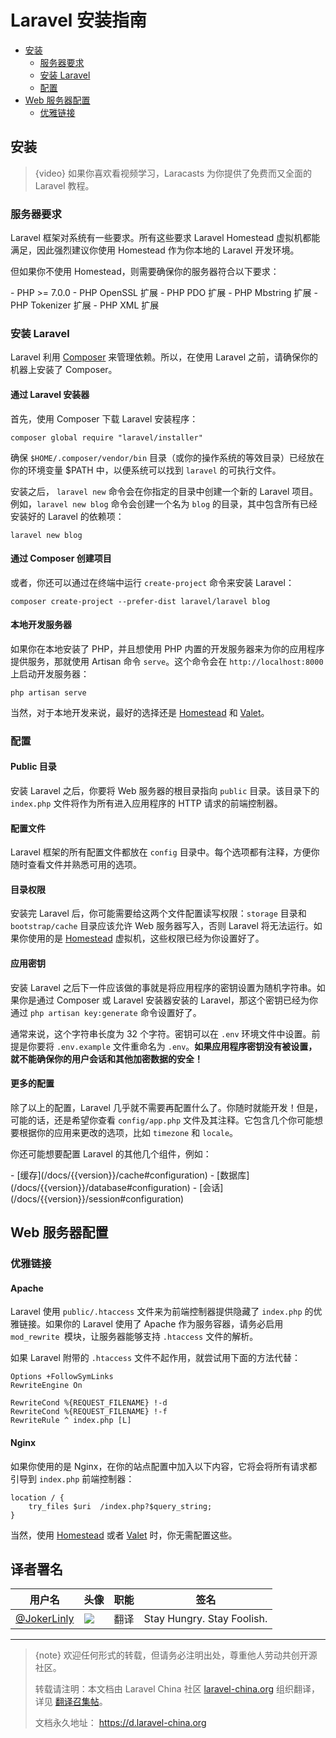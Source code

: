 # Laravel 安装指南

- [安装](#installation)
    - [服务器要求](#server-requirements)
    - [安装 Laravel](#installing-laravel)
    - [配置](#configuration)
- [Web 服务器配置](#web-server-configuration)
    - [优雅链接](#pretty-urls)

<a name="installation"></a>
## 安装

> {video} 如果你喜欢看视频学习，Laracasts 为你提供了免费而又全面的 Laravel 教程。

<a name="server-requirements"></a>
### 服务器要求

Laravel 框架对系统有一些要求。所有这些要求 Laravel Homestead 虚拟机都能满足，因此强烈建议你使用 Homestead 作为你本地的 Laravel 开发环境。

但如果你不使用 Homestead，则需要确保你的服务器符合以下要求：

<div class="content-list" markdown="1">
- PHP >= 7.0.0
- PHP OpenSSL 扩展
- PHP PDO 扩展
- PHP Mbstring 扩展
- PHP Tokenizer 扩展
- PHP XML 扩展
  </div>

<a name="installing-laravel"></a>
### 安装 Laravel

Laravel 利用 [Composer](https://getcomposer.org) 来管理依赖。所以，在使用 Laravel 之前，请确保你的机器上安装了 Composer。

#### 通过 Laravel 安装器

首先，使用 Composer 下载 Laravel 安装程序：

    composer global require "laravel/installer"
确保 `$HOME/.composer/vendor/bin` 目录（或你的操作系统的等效目录）已经放在你的环境变量 $PATH 中，以便系统可以找到 `laravel` 的可执行文件。

安装之后， `laravel new` 命令会在你指定的目录中创建一个新的 Laravel 项目。例如，`laravel new blog` 命令会创建一个名为 `blog` 的目录，其中包含所有已经安装好的 Laravel 的依赖项：

    laravel new blog

#### 通过 Composer 创建项目

或者，你还可以通过在终端中运行 `create-project` 命令来安装 Laravel：

    composer create-project --prefer-dist laravel/laravel blog

#### 本地开发服务器

如果你在本地安装了 PHP，并且想使用 PHP 内置的开发服务器来为你的应用程序提供服务，那就使用 Artisan 命令  `serve`。这个命令会在 `http://localhost:8000` 上启动开发服务器：

    php artisan serve
当然，对于本地开发来说，最好的选择还是 [Homestead](/docs/{{version}}/homestead) 和 [Valet](/docs/{{version}}/valet)。

<a name="configuration"></a>
### 配置

#### Public 目录

安装 Laravel 之后，你要将 Web 服务器的根目录指向 `public` 目录。该目录下的 `index.php` 文件将作为所有进入应用程序的 HTTP 请求的前端控制器。

#### 配置文件

Laravel 框架的所有配置文件都放在 `config` 目录中。每个选项都有注释，方便你随时查看文件并熟悉可用的选项。

#### 目录权限

安装完 Laravel 后，你可能需要给这两个文件配置读写权限：`storage` 目录和 `bootstrap/cache` 目录应该允许 Web 服务器写入，否则 Laravel 将无法运行。如果你使用的是 [Homestead](/docs/{{version}}/homestead) 虚拟机，这些权限已经为你设置好了。

#### 应用密钥

安装 Laravel 之后下一件应该做的事就是将应用程序的密钥设置为随机字符串。如果你是通过 Composer 或 Laravel 安装器安装的 Laravel，那这个密钥已经为你通过 `php artisan key:generate` 命令设置好了。

通常来说，这个字符串长度为 32 个字符。密钥可以在 `.env` 环境文件中设置。前提是你要将 `.env.example` 文件重命名为 `.env`。**如果应用程序密钥没有被设置，就不能确保你的用户会话和其他加密数据的安全！**

#### 更多的配置

除了以上的配置，Laravel 几乎就不需要再配置什么了。你随时就能开发！但是，可能的话，还是希望你查看 `config/app.php` 文件及其注释。它包含几个你可能想要根据你的应用来更改的选项，比如 `timezone` 和 `locale`。

你还可能想要配置 Laravel 的其他几个组件，例如：

<div class="content-list" markdown="1">
- [缓存](/docs/{{version}}/cache#configuration)
- [数据库](/docs/{{version}}/database#configuration)
- [会话](/docs/{{version}}/session#configuration)
  </div>

<a name="web-server-configuration"></a>
## Web 服务器配置

<a name="pretty-urls"></a>
### 优雅链接

#### Apache

Laravel 使用 `public/.htaccess` 文件来为前端控制器提供隐藏了 `index.php` 的优雅链接。如果你的 Laravel 使用了 Apache 作为服务容器，请务必启用 `mod_rewrite `模块，让服务器能够支持 `.htaccess` 文件的解析。

如果 Laravel 附带的 `.htaccess` 文件不起作用，就尝试用下面的方法代替：

    Options +FollowSymLinks
    RewriteEngine On

    RewriteCond %{REQUEST_FILENAME} !-d
    RewriteCond %{REQUEST_FILENAME} !-f
    RewriteRule ^ index.php [L]

#### Nginx

如果你使用的是 Nginx，在你的站点配置中加入以下内容，它将会将所有请求都引导到 `index.php` 前端控制器：

    location / {
        try_files $uri  /index.php?$query_string;
    }

当然，使用 [Homestead](/docs/{{version}}/homestead) 或者 [Valet](/docs/{{version}}/valet) 时，你无需配置这些。

## 译者署名

| 用户名 | 头像 | 职能 | 签名 |
|---|---|---|---|
| [@JokerLinly](https://laravel-china.org/users/5350)  | <img class="avatar-66 rm-style" src="https://dn-phphub.qbox.me/uploads/avatars/5350_1481857380.jpg">  |  翻译  | Stay Hungry. Stay Foolish. |


---

> {note} 欢迎任何形式的转载，但请务必注明出处，尊重他人劳动共创开源社区。
>
> 转载请注明：本文档由 Laravel China 社区 [laravel-china.org](https://laravel-china.org) 组织翻译，详见 [翻译召集帖](https://laravel-china.org/topics/5756/laravel-55-document-translation-call-come-and-join-the-translation)。
>
> 文档永久地址： https://d.laravel-china.org
